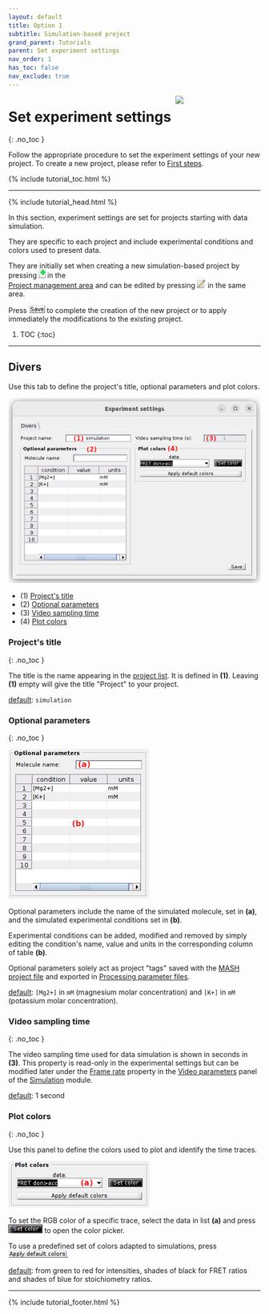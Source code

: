 ```yaml
---
layout: default
title: Option 1
subtitle: Simulation-based project
grand_parent: Tutorials
parent: Set experiment settings
nav_order: 1
has_toc: false
nav_exclude: true
---
```


<img src="../../assets/images/logos/logo-tutorials_400px.png" width="170" style="float:right; margin-left: 15px;"/>

# Set experiment settings
{: .no_toc }

Follow the appropriate procedure to set the experiment settings of your new project. To create a new project, please refer to [First steps](../../Getting_started.html#first-steps).

{% include tutorial_toc.html %}

---

{% include tutorial_head.html %}

In this section, experiment settings are set for projects starting with data simulation.

They are specific to each project and include experimental conditions and colors used to present data.

They are initially set when creating a new simulation-based project by pressing 
![New project](../../assets/images/gui/interface-but-newproj.png "New project") in the  
[Project management area](../../Getting_started.html#project-management-area) and can be edited by pressing 
![Edit project](../../assets/images/gui/interface-but-editproj.png "Edit project") in the same area.

Press 
![Save](../../assets/images/gui/newproj-but-save.png "Save") to complete the creation of the new project or to apply immediately the modifications to the existing project.


1. TOC
{:toc}


---

## Divers

Use this tab to define the project's title, optional parameters and plot colors.

<a href="../../assets/images/gui/newproj-sim-expset1.png"><img src="../../assets/images/gui/newproj-sim-expset1.png" /></a>

* (1) [Project's title](#projects-title)
* (2) [Optional parameters](#optional-parameters)
* (3) [Video sampling time](#video-sampling-time)
* (4) [Plot colors](#plot-colors)

### Project's title
{: .no_toc }

The title is the name appearing in the 
[project list](../../Getting_started.html#interface). 
It is defined in **(1)**.
Leaving **(1)** empty will give the title "Project" to your project.

<u>default</u>: `simulation`


### Optional parameters
{: .no_toc }

<a href="../../assets/images/gui/newproj-sim-expset1-expcond.png"><img src="../../assets/images/gui/newproj-sim-expset1-expcond.png" /></a>

Optional parameters include the name of the simulated molecule, set in **(a)**, and the simulated experimental conditions set in **(b)**.

Experimental conditions can be added, modified and removed by simply editing the condition's name, value and units in the corresponding column of table **(b)**. 

Optional parameters solely act as project "tags" saved with the 
[MASH project file](../../output-files/mash-mash-project.html) and exported in
[Processing parameter files](../../output-files/log-processing-parameters.html).

<u>default</u>: `[Mg2+]` in `mM` (magnesium molar concentration) and `[K+]` in `mM` (potassium molar concentration).


### Video sampling time
{: .no_toc }

The video sampling time used for data simulation is shown in seconds in **(3)**.
This property is read-only in the experimental settings but can be modified later under the 
[Frame rate](../../simulation/panels/panel-video-parameters.html#frame-rate) property in the 
[Video parameters](../../simulation/panels/panel-video-parameters.html) panel of the 
[Simulation](../../simulation.html) module.

<u>default</u>: 1 second


### Plot colors
{: .no_toc }

Use this panel to define the colors used to plot and identify the time traces.

<a href="../../assets/images/gui/newproj-sim-expset1-plotclr.png"><img src="../../assets/images/gui/newproj-sim-expset1-plotclr.png" /></a>

To set the RGB color of a specific trace, select the data in list **(a)** and press
![Set color](../../assets/images/gui/newproj-but-setcolor.png "Set color") to open the color picker.

To use a predefined set of colors adapted to simulations, press 
![Apply default colors](../../assets/images/gui/newproj-but-applydefclr.png "Apply default colors").

<u>default</u>: from green to red for intensities, shades of black for FRET ratios and shades of blue for stoichiometry ratios.

 
---

{% include tutorial_footer.html %}
 

